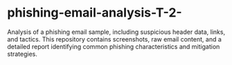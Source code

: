 # phishing-email-analysis-T-2-
Analysis of a phishing email sample, including suspicious header data, links, and tactics. This repository contains screenshots, raw email content, and a detailed report identifying common phishing characteristics and mitigation strategies.
